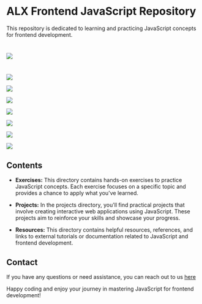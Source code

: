 
# ALX Frontend JavaScript Repository
This repository is dedicated to learning and practicing JavaScript concepts for frontend development.
#
![](https://codedamn.com/assets/images/modern/fullstack/react.png)

#
![](https://codedamn.com/assets/images/modern/fullstack/js.png)


![](https://codedamn.com/assets/images/modern/fullstack/node.png)

![](https://codedamn.com/assets/images/modern/fullstack/js.png)

![](https://codedamn.com/assets/images/modern/fullstack/node.png)

![](https://codedamn.com/assets/images/modern/fullstack/github.png)

![](https://codedamn.com/assets/images/modern/fullstack/mongodb.png)

![](https://codedamn.com/assets/images/modern/fullstack/react.png)


## Contents

- **Exercises:** This directory contains hands-on exercises to practice JavaScript concepts. Each exercise focuses on a specific topic and provides a chance to apply what you've learned.

- **Projects:** In the projects directory, you'll find practical projects that involve creating interactive web applications using JavaScript. These projects aim to reinforce your skills and showcase your progress.

- **Resources:** This directory contains helpful resources, references, and links to external tutorials or documentation related to JavaScript and frontend development.



## Contact

If you have any questions or need assistance, you can reach out to us [here](igbebestor7@gmail.com)

Happy coding and enjoy your journey in mastering JavaScript for frontend development!
